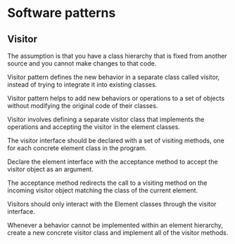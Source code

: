 #  Software patterns

## Visitor

The assumption is that you have a class hierarchy that is fixed from another source and you cannot make changes to that code.

Visitor pattern defines the new behavior in a separate class called visitor, instead of trying to integrate it into existing classes.

Visitor pattern helps to add new behaviors or operations to a set of objects without modifying the original code of their classes.

Visitor involves defining a separate visitor class that implements the operations and accepting the visitor in the element classes.

The visitor interface should be declared with a set of visiting methods, one for each concrete element class in the program.

Declare the element interface with the acceptance method to accept the visitor object as an argument.

The acceptance method redirects the call to a visiting method on the incoming visitor object matching the class of the current element.

Visitors should only interact with the Element classes through the visitor interface.

Whenever a behavior cannot be implemented within an element hierarchy, create a new concrete visitor class and implement all of the visitor methods.
